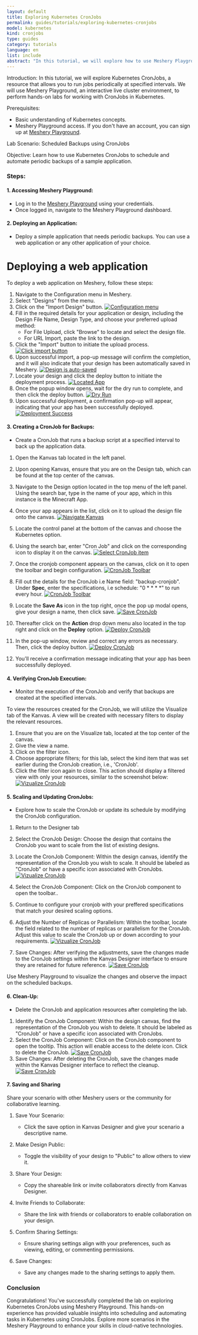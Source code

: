 ```yaml
---
layout: default
title: Exploring Kubernetes CronJobs
permalink: guides/tutorials/exploring-kubernetes-cronjobs
model: kubernetes
kind: cronjobs
type: guides
category: tutorials
language: en
list: include
abstract: "In this tutorial, we will explore how to use Meshery Playground, an interactive live cluster environment, to perform hands-on labs for managing Kubernetes CronJobs."
---
```


Introduction:
In this tutorial, we will explore Kubernetes CronJobs, a resource that allows you to run jobs periodically at specified intervals. We will use Meshery Playground, an interactive live cluster environment, to perform hands-on labs for working with CronJobs in Kubernetes.

Prerequisites:
- Basic understanding of Kubernetes concepts.
- Meshery Playground access. If you don't have an account, you can sign up at [Meshery Playground](https://cloud.layer5.io/play).

Lab Scenario: Scheduled Backups using CronJobs

Objective:
Learn how to use Kubernetes CronJobs to schedule and automate periodic backups of a sample application.

### Steps:

#### 1. **Accessing Meshery Playground:**
   - Log in to the [Meshery Playground](https://cloud.layer5.io/play) using your credentials.
   - Once logged in, navigate to the Meshery Playground dashboard.

#### 2. **Deploying an Application:**
   - Deploy a simple application that needs periodic backups. You can use a web application or any other application of your choice.


# Deploying a web application

To deploy a web application on Meshery, follow these steps:


1. Navigate to the Configuration menu in Meshery.
2. Select "Designs" from the menu.
3. Click on the "Import Design" button.
[![Configuration menu]({{site.baseurl}}/assets/img/meshery-design/configuration-menu-design-import.png)]({{site.baseurl}}/assets/img/meshery-design/configuration-menu-design-import.png)
4. Fill in the required details for your application or design, including the Design File Name, Design Type, and choose your preferred upload method:
   - For File Upload, click "Browse" to locate and select the design file.
   - For URL Import, paste the link to the design.
5. Click the "Import" button to initiate the upload process.
[![Click import button]({{site.baseurl}}/assets/img/meshery-design/click-import.png)]({{site.baseurl}}/assets/img/meshery-design/click-import.png)
6. Upon successful import, a pop-up message will confirm the completion, and it will also indicate that your design has been automatically saved in Meshery.
[![Design is auto-saved]({{site.baseurl}}/assets/img/meshery-design/design-auto-save.png)]({{site.baseurl}}/assets/img/meshery-design/design-auto-save.png)
7. Locate your design and click the deploy button to initiate the deployment process.
[![Located App]({{site.baseurl}}/assets/img/meshery-design/app-deploy.png)]({{site.baseurl}}/assets/img/meshery-design/app-deploy.png)
8. Once the popup window opens, wait for the dry run to complete, and then click the deploy button.
[![Dry Run]({{site.baseurl}}/assets/img/meshery-design/click-deploy.png)]({{site.baseurl}}/assets/img/meshery-design/click-deploy.png)
9. Upon successful deployment, a confirmation pop-up will appear, indicating that your app has been successfully deployed.
[![Deployment Success]({{site.baseurl}}/assets/img/meshery-design/deploy-success.png)]({{site.baseurl}}/assets/img/meshery-design/deploy-success.png)

<!-- 

Convey to user that Kanvas Designs are auto-saved. 

-->


#### 3. **Creating a CronJob for Backups:**

- Create a CronJob that runs a backup script at a specified interval to back up the application data.

<!--

Show user how to do this using Kanvas Designer to drag and drop components and configure them.

-->

1. Open the Kanvas tab located in the left panel.
2. Upon opening Kanvas, ensure that you are on the Design tab, which can be found at the top center of the canvas.
3. Navigate to the Design option located in the top menu of the left panel. Using the search bar, type in the name of your app, which in this instance is the Minecraft App.
4. Once your app appears in the list, click on it to upload the design file onto the canvas.
[![Navigate Kanvas]({{site.baseurl}}/assets/img/kanvas/navigate-kanvas.png)]({{site.baseurl}}/assets/img/kanvas/navigate-kanvas.png)
5. Locate the control panel at the bottom of the canvas and choose the Kubernetes option.
6. Using the search bar, enter "Cron Job" and click on the corresponding icon to display it on the canvas.
[![Select CronJob item]({{site.baseurl}}/assets/img/kanvas/select-cronjob.png)]({{site.baseurl}}/assets/img/kanvas/select-cronjob.png)
7. Once the cronjob component appears on the canvas, click on it to open the toolbar and begin configuration.
[![CronJob Toolbar]({{site.baseurl}}/assets/img/kanvas/toolbar-cronjob.png)]({{site.baseurl}}/assets/img/kanvas/toolbar-cronjob.png)
8. Fill out the details for the CronJob i.e Name field: "backup-cronjob". Under **Spec**, enter the specifications, i.e schedule: "0 * * * *" to run every hour.
[![CronJob Toolbar]({{site.baseurl}}/assets/img/kanvas/tool-bar.png)]({{site.baseurl}}/assets/img/kanvas/tool-bar.png)
9. Locate the **Save As** icon in the top right, once the pop up modal opens, give your design a name, then click save.
[![Save CronJob]({{site.baseurl}}/assets/img/kanvas/save.png)]({{site.baseurl}}/assets/img/kanvas/save.png)

10. Thereafter click on the **Action** drop down menu also located in the top right and click on the **Deploy** option.
[![Deploy CronJob]({{site.baseurl}}/assets/img/kanvas/deploy.png)]({{site.baseurl}}/assets/img/kanvas/deploy.png)
11. In the pop-up window, review and correct any errors as necessary. Then, click the deploy button.
[![Deploy CronJob]({{site.baseurl}}/assets/img/kanvas/deploy-app.png)]({{site.baseurl}}/assets/img/kanvas/deploy-app.png)
12. You'll receive a confirmation message indicating that your app has been successfully deployed.

#### 4. **Verifying CronJob Execution:**
   - Monitor the execution of the CronJob and verify that backups are created at the specified intervals.

To view the resources created for the CronJob, we will utilize the Visualize tab of the Kanvas. A view will be created with necessary filters to display the relevant resources.

   1. Ensure that you are on the Visualize tab, located at the top center of the canvas.
   2. Give the view a name.
   3. Click on the filter icon.
   4. Choose appropriate filters; for this lab, select the kind item that was set earlier during the CronJob creation, i.e., 'CronJob'.
   5. Click the filter icon again to close. This action should display a filtered view with only your resources, similar to the screenshot below:
   [![Vizualize CronJob]({{site.baseurl}}/assets/img/kanvas/view.png)]({{site.baseurl}}/assets/img/kanvas/view.png)


<!-- 

Show user how to use Views and filters in Kanvas Visualizer.

-->


#### 5. **Scaling and Updating CronJobs:**
   - Explore how to scale the CronJob or update its schedule by modifying the CronJob configuration.

   1. Return to the  Designer tab
   2. Select the CronJob Design:
        Choose the design that contains the CronJob you want to scale from the list of existing designs.
   3. Locate the CronJob Component:
        Within the design canvas, identify the representation of the CronJob you wish to scale. It should be labeled as "CronJob" or have a specific icon associated with CronJobs.
        [![Vizualize CronJob]({{site.baseurl}}/assets/img/kanvas/design-cronjob.png)]({{site.baseurl}}/assets/img/kanvas/design-cronjob.png)
   4.  Select the CronJob Component:
        Click on the CronJob component to open the toolbar..
   5. Continue to configure your cronjob with your preffered specifications that match your desired scaling options.
   6. Adjust the Number of Replicas or Parallelism:
        Within the toolbar, locate the field related to the number of replicas or parallelism for the CronJob. Adjust this value to scale the CronJob up or down according to your requirements.
        [![Vizualize CronJob]({{site.baseurl}}/assets/img/kanvas/scale.png)]({{site.baseurl}}/assets/img/kanvas/scale.png)

   7.  Save Changes:
        After verifying the adjustments, save the changes made to the CronJob settings within the Kanvas Designer interface to ensure they are retained for future reference.
        [![Save CronJob]({{site.baseurl}}/assets/img/kanvas/save.png)]({{site.baseurl}}/assets/img/kanvas/save.png)
<!-- 

Show user how to use Designs and components in Kanvas Designer.

-->

Use Meshery Playground to visualize the changes and observe the impact on the scheduled backups.

#### 6. **Clean-Up:**
   - Delete the CronJob and application resources after completing the lab.

1. Identify the CronJob Component:
    Within the design canvas, find the representation of the CronJob you wish to delete. It should be labeled as "CronJob" or have a specific icon associated with CronJobs.
2. Select the CronJob Component:
    Click on the CronJob component to open the tooltip. This action will enable access to the delete icon. Click to delete the CronJob.
    [![Save CronJob]({{site.baseurl}}/assets/img/kanvas/delete.png)]({{site.baseurl}}/assets/img/kanvas/delete.png)
3. Save Changes:
    After deleting the CronJob, save the changes made within the Kanvas Designer interface to reflect the cleanup.
    [![Save CronJob]({{site.baseurl}}/assets/img/kanvas/save-app.png)]({{site.baseurl}}/assets/img/kanvas/save-app.png)
<!-- 

Show user how to use Designs and components in Kanvas Designer.

-->



#### 7. **Saving and Sharing**
  Share your scenario with other Meshery users or the community for collaborative learning.

  
1. Save Your Scenario:
   - Click the save option in Kanvas Designer and give your scenario a descriptive name.

2. Make Design Public:
   - Toggle the visibility of your design to "Public" to allow others to view it.

3. Share Your Design:
   - Copy the shareable link or invite collaborators directly from Kanvas Designer.

4. Invite Friends to Collaborate:
   - Share the link with friends or collaborators to enable collaboration on your design.

5. Confirm Sharing Settings:
   - Ensure sharing settings align with your preferences, such as viewing, editing, or commenting permissions.

6. Save Changes:
   - Save any changes made to the sharing settings to apply them.

<!-- 

Show user how to make Design public and share with other users in Kanvas Designer.

-->

### Conclusion
Congratulations! You've successfully completed the lab on exploring Kubernetes CronJobs using Meshery Playground. This hands-on experience has provided valuable insights into scheduling and automating tasks in Kubernetes using CronJobs. Explore more scenarios in the Meshery Playground to enhance your skills in cloud-native technologies.
